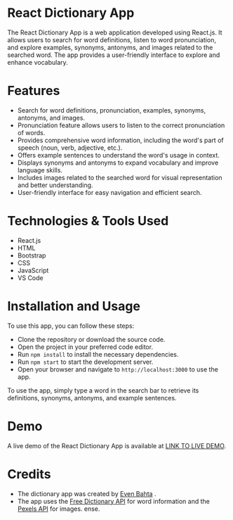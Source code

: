 # React Dictionary App
The React Dictionary App is a web application developed using React.js. It allows users to search for word definitions, listen to word pronunciation, and explore examples, synonyms, antonyms, and images related to the searched word. The app provides a user-friendly interface to explore and enhance vocabulary.

# Features
- Search for word definitions, pronunciation, examples, synonyms, antonyms, and images.
- Pronunciation feature allows users to listen to the correct pronunciation of words.
- Provides comprehensive word information, including the word's part of speech (noun, verb, adjective, etc.).
- Offers example sentences to understand the word's usage in context.
- Displays synonyms and antonyms to expand vocabulary and improve language skills.
- Includes images related to the searched word for visual representation and better understanding.
- User-friendly interface for easy navigation and efficient search.

# Technologies & Tools Used
- React.js
- HTML
- Bootstrap
- CSS
- JavaScript
- VS Code

# Installation and Usage
To use this app, you can follow these steps:

- Clone the repository or download the source code.
- Open the project in your preferred code editor.
- Run  `npm install` to install the necessary dependencies.
- Run `npm start` to start the development server.
- Open your browser and navigate to `http://localhost:3000` to use the app.

To use the app, simply type a word in the search bar to retrieve its definitions, synonyms, antonyms, and example sentences.

# Demo
A live demo of the React Dictionary App is available at [LINK TO LIVE DEMO](https://dictionary-react-app-kohl.vercel.app).

# Credits
- The dictionary app was created by [Even Bahta](https://github.com/Evenbahta) .
- The app uses the [Free Dictionary API](https://dictionaryapi.dev) for word information and the [Pexels API](https://www.pexels.com/api/documentation/) for images.
ense.
